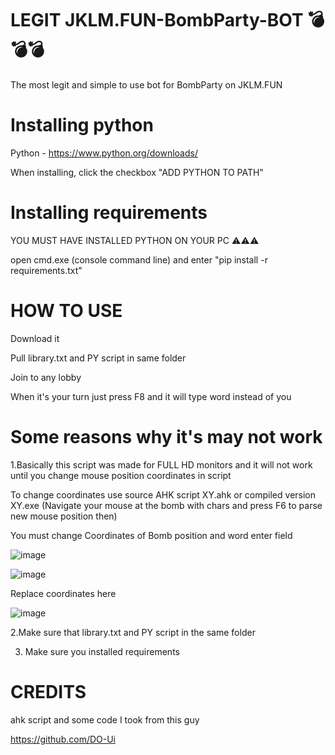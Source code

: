 # LEGIT JKLM.FUN-BombParty-BOT 💣💣💣
The most legit and simple to use bot for BombParty on JKLM.FUN

# Installing python

Python - https://www.python.org/downloads/

When installing, click the checkbox "ADD PYTHON TO PATH"

# Installing requirements

YOU MUST HAVE INSTALLED PYTHON ON YOUR PC ⚠️⚠️⚠️

open cmd.exe (console command line) and enter "pip install -r requirements.txt"

# HOW TO USE

Download it

Pull library.txt and PY script in same folder

Join to any lobby

When it's your turn just press F8 and it will type word instead of you

# Some reasons why it's may not work

1.Basically this script was made for FULL HD monitors and it will not work until you change mouse position coordinates in script

To change coordinates use source AHK script XY.ahk or compiled version XY.exe (Navigate your mouse at the bomb with chars and press F6 to parse new mouse position then)

You must change Coordinates of Bomb position and word enter field

![image](https://user-images.githubusercontent.com/63086905/130131646-96e83bcc-00b6-401c-a4ec-f3fe96ca832c.png)


![image](https://user-images.githubusercontent.com/63086905/130131663-8e250f0b-bff6-4bc1-a433-9903acbf111a.png)

Replace coordinates here


![image](https://user-images.githubusercontent.com/63086905/130131676-9f189034-e634-4390-919b-39d4c17af0ca.png)

2.Make sure that library.txt and PY script in the same folder

3. Make sure you installed requirements

# CREDITS

ahk script and some code I took from this guy

https://github.com/DO-Ui

